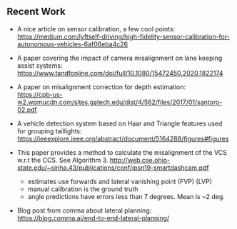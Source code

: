 
Recent Work
------

- A nice article on sensor calibration, a few cool points:
  https://medium.com/lyftself-driving/high-fidelity-sensor-calibration-for-autonomous-vehicles-6af06eba4c26

- A paper covering the impact of camera misalignment on lane keeping assist systems:
  https://www.tandfonline.com/doi/full/10.1080/15472450.2020.1822174

- A paper on misalignment correction for depth estimation:   
  https://cpb-us-w2.wpmucdn.com/sites.gatech.edu/dist/4/562/files/2017/01/santoro-02.pdf

- A vehicle detection system based on Haar and Triangle features used for grouping taillights:
  https://ieeexplore.ieee.org/abstract/document/5164288/figures#figures
  
- This paper provides a method to calculate the misalignment of the VCS w.r.t the CCS. See Algorithm 3.
  http://web.cse.ohio-state.edu/~sinha.43/publications/conf/ipsn19-smartdashcam.pdf
 
  * estimates use forwards and lateral vanishing point (FVP) (LVP) 
  * manual calibration is the ground truth
  * angle predictions have errors less than 7 degrees. Mean is ~2 deg.

- Blog post from comma about lateral planning:
  https://blog.comma.ai/end-to-end-lateral-planning/

   

